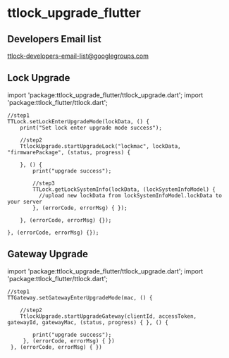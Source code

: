 # ttlock_upgrade_flutter

## Developers Email list
ttlock-developers-email-list@googlegroups.com

## Lock Upgrade

import 'package:ttlock_upgrade_flutter/ttlock_upgrade.dart';
import 'package:ttlock_flutter/ttlock.dart';


```
//step1   
TTLock.setLockEnterUpgradeMode(lockData, () {
    print("Set lock enter upgrade mode success");

    //step2
    TtlockUpgrade.startUpgradeLock("lockmac", lockData, "firmwarePackage", (status, progress) {
    
    }, () {
        print("upgrade success");

        //step3
        TTLock.getLockSystemInfo(lockData, (lockSystemInfoModel) {
          //upload new lockData from lockSystemInfoModel.lockData to your server
        }, (errorCode, errorMsg) { });

    }, (errorCode, errorMsg) {});

}, (errorCode, errorMsg) {});

```


## Gateway Upgrade

import 'package:ttlock_upgrade_flutter/ttlock_upgrade.dart';
import 'package:ttlock_flutter/ttlock.dart';
```
//step1   
TTGateway.setGatewayEnterUpgradeMode(mac, () {

    //step2   
    TtlockUpgrade.startUpgradeGateway(clientId, accessToken, gatewayId, gatewayMac, (status, progress) { }, () {

        print("upgrade success");
     }, (errorCode, errorMsg) { })
 }, (errorCode, errorMsg) { })

```